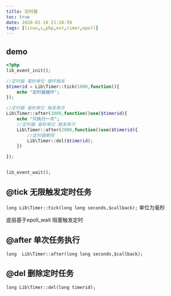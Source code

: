```yaml
---
title: 定时器
toc: true
date: 2020-01-10 21:28:59
tags: [linux,c,php,ext,timer,epoll]
---
```


## demo
```php
<?php
lib_event_init();

//定时器 毫秒单位 循环触发
$timerid = Lib\Timer::tick(1000,function(){
    echo "定时器循环";
});

//定时器 毫秒单位 触发单次
Lib\Timer::after(1000,function()use($timerid){
    echo "只执行一次";
    //定时器 毫秒单位 触发单次
    Lib\Timer::after(2000,function()use($timerid){
        //定时器删除
        Lib\Timer::del($timerid);
    })

});


lib_event_wait();
```

## @tick 无限触发定时任务
`long Lib\Timer::tick(long long seconds,$callback);`
单位为毫秒

底层基于epoll_wait 阻塞触发定时
## @after 单次任务执行
`long  Lib\Timer::after(long long seconds,$callback);`

## @del 删除定时任务
`long Lib\Timer::del(long timerid);`


